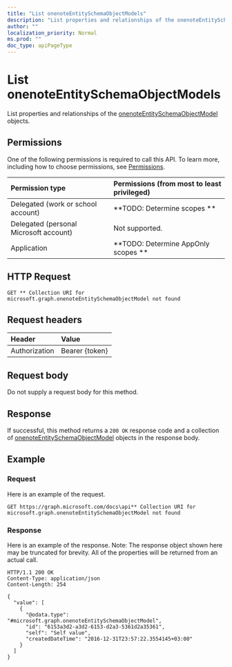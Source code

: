 ```yaml
---
title: "List onenoteEntitySchemaObjectModels"
description: "List properties and relationships of the onenoteEntitySchemaObjectModel objects."
author: ""
localization_priority: Normal
ms.prod: ""
doc_type: apiPageType
---
```


# List onenoteEntitySchemaObjectModels

List properties and relationships of the [onenoteEntitySchemaObjectModel](../resources/onenoteentityschemaobjectmodel.md) objects.

## Permissions
One of the following permissions is required to call this API. To learn more, including how to choose permissions, see [Permissions](/concepts/permissions-reference.md).

|Permission type|Permissions (from most to least privileged)|
|:---|:---|
|Delegated (work or school account)|**TODO: Determine scopes **|
|Delegated (personal Microsoft account)|Not supported.|
|Application|**TODO: Determine AppOnly scopes **|

## HTTP Request
<!-- {
  "blockType": "ignored"
}
-->
``` http
GET ** Collection URI for microsoft.graph.onenoteEntitySchemaObjectModel not found
```

## Request headers
|Header|Value|
|:---|:---|
|Authorization|Bearer {token}|

## Request body
Do not supply a request body for this method.

## Response
If successful, this method returns a `200 OK` response code and a collection of [onenoteEntitySchemaObjectModel](../resources/onenoteentityschemaobjectmodel.md) objects in the response body.

## Example

### Request
Here is an example of the request.
<!-- {
  "blockType": "request",
  "name": "get_onenoteentityschemaobjectmodel"
}
-->
``` http
GET https://graph.microsoft.com/docs\api** Collection URI for microsoft.graph.onenoteEntitySchemaObjectModel not found
```

### Response
Here is an example of the response. Note: The response object shown here may be truncated for brevity. All of the properties will be returned from an actual call.
<!-- {
  "blockType": "response",
  "truncated": true,
  "@odata.type": "collection(microsoft.graph.onenoteentityschemaobjectmodel)"
}
-->
``` http
HTTP/1.1 200 OK
Content-Type: application/json
Content-Length: 254

{
  "value": [
    {
      "@odata.type": "#microsoft.graph.onenoteEntitySchemaObjectModel",
      "id": "6153a3d2-a3d2-6153-d2a3-5361d2a35361",
      "self": "Self value",
      "createdDateTime": "2016-12-31T23:57:22.3554145+03:00"
    }
  ]
}
```

